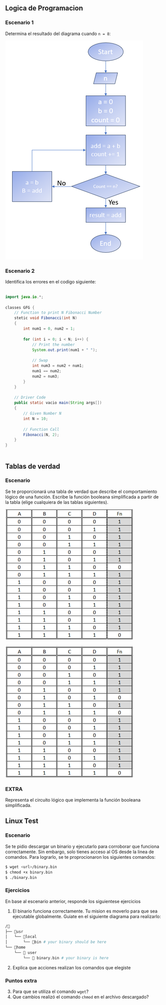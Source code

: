 ## Logica de Programacion
### Escenario 1

Determina el resultado del diagrama cuando `n = 8`:

![alt text]({BB21578D-8397-40C5-AE10-7B56070A9654}.png)

### Escenario 2
Identifica los errores en el codigo siguiente:

```java 
 
import java.io.*;
 
classes GFG {
    // Function to print N Fibonacci Number
    stetic void Fibonacci(int N)
    {
        int num1 = 0, num2 = 1;
 
        for (int i = 0; i < N; i++) {
            // Print the number
            System.out.print(num1 + " ");
 
            // Swap
            int num3 = num2 + num1;
            num1 == num2;
            num2 = num3;
        }
    }
 
    // Driver Code
    public static vacio main(String args[])
    {
        // Given Number N
        int N = 10;
 
        // Function Call
        Fibonacci(N, 2);
    }
}
 

```
## Tablas de verdad
### Escenario

Se te proporcionará una tabla de verdad que describe el comportamiento lógico de una función. Escribe la función booleana simplificada a partir de la tabla (elige cualquiera de las tablas siguientes).

![alt text]({77355949-BFCD-488F-9F10-056FC09D51A2}.png)

![alt text]({172EE564-64EE-45B2-A346-5CB2670B3D63}.png)

### EXTRA 
Representa el circuito lógico que implementa la función booleana simplificada.

## Linux Test

### Escenario
Se te pidio descargar un binario y ejecutarlo para corroborar que funciona correctamente. Sin embargo, solo tienes acceso al OS desde la linea de comandos. 
Para lograrlo, se te proprocionaron los siguientes comandos:


```bash
$ wget <url>/binary.bin
$ chmod +x binary.bin 
$ ./binary.bin
```
### Ejercicios

En base al escenario anterior, responde los siguientese ejercicios

1. El binario funciona correctamente. Tu mision es moverlo para que sea ejecutable globalmente. Guiate en el siguiente diagrama para realizarlo:

```bash
/📂
├── 📂usr 
│   └── 📁local 
│       └── 📁bin # your binary should be here
└── 📂home 
    └── 📁 user
        └── 📃 binary.bin # your binary is here
```
2. Explica que acciones realizan los comandos que elegiste

### Puntos extra
3. Para que se utiliza el comando `wget`?
4. Que cambios realizó el comando `chmod` en el archivo descargado?
